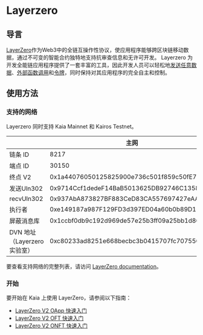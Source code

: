 # Layerzero

## 导言<a id="introduction"></a>

[LayerZero](https://docs.layerzero.network/v2)作为Web3中的全链互操作性协议，使应用程序能够跨区块链移动数据，通过不可变的智能合约独特地支持抗审查信息和无许可开发。 Layerzero 为开发全能链应用程序提供了一套丰富的工具，因此开发人员可以轻松地[发送任意数据](https://docs.layerzero.network/v2/home/protocol/contract-standards#oapp)、[外部函数调用](https://docs.layerzero.network/v2/developers/evm/oapp/message-design-patterns)和[令牌](https://docs.layerzero.network/v2/home/protocol/contract-standards#oft)，同时保持对其应用程序的完全自主和控制。

## 使用方法<a id="usage"></a>

### 支持的网络

Layerzero 同时支持 Kaia Mainnet 和 Kairos Testnet。

|                       | 主网                                         | 启示录                                        |
| --------------------- | ------------------------------------------ | ------------------------------------------ |
| 链条 ID                 | 8217                                       | 1001                                       |
| 端点 ID                 | 30150                                      | 40150                                      |
| 终点 V2                 | 0x1a44076050125825900e736c501f859c50fE728c | 0x6EDCE65403992e310A62460808c4b910D972f10f |
| 发送Uln302              | 0x9714Ccf1dedeF14BaB5013625DB92746C1358cb4 | 0x6bd925aA58325fba65Ea7d4412DDB2E5D2D9427d |
| recvUln302            | 0x937AbA873827BF883CeD83CA557697427eAA46Ee | 0xFc4eA96c3de3Ba60516976390fA4E945a0b8817B |
| 执行者                   | 0xe149187a987F129FD3d397ED04a60b0b89D1669f | 0xddF3266fEAa899ACcf805F4379E5137144cb0A7D |
| 屏蔽消息库                 | 0x1ccbf0db9c192d969de57e25b3ff09a25bb1d862 | 0xAe0549FeF1B77d2D187C867Ad9a5432A9e8381C9 |
| DVN 地址（Layerzero 实验室） | 0xc80233ad8251e668becbc3b0415707fc7075501e | 0xe4fe9782b809b7d66f0dcd10157275d2c4e4898d |

要查看支持网络的完整列表，请访问 [LayerZero documentation](https://docs.layerzero.network/v2/deployments/chains/klaytn)。

### 开始

要开始在 Kaia 上使用 LayerZero，请参阅以下指南：

- [LayerZero V2 OApp 快速入门](https://docs.layerzero.network/v2/developers/evm/oapp/overview)
- [LayerZero V2 OFT 快速入门](https://docs.layerzero.network/v2/developers/evm/oft/quickstart)
- [LayerZero V2 ONFT 快速入门](https://docs.layerzero.network/v2/developers/evm/onft/quickstart)
